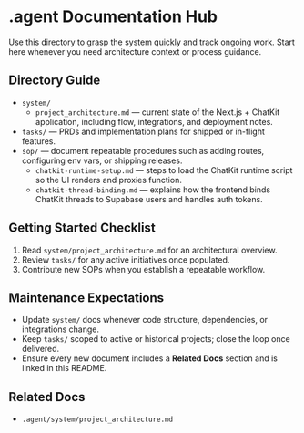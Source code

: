 # .agent Documentation Hub

Use this directory to grasp the system quickly and track ongoing work. Start here whenever you need architecture context or process guidance.

## Directory Guide
- `system/`
  - `project_architecture.md` — current state of the Next.js + ChatKit application, including flow, integrations, and deployment notes.
- `tasks/` — PRDs and implementation plans for shipped or in-flight features.
- `sop/` — document repeatable procedures such as adding routes, configuring env vars, or shipping releases.
  - `chatkit-runtime-setup.md` — steps to load the ChatKit runtime script so the UI renders and proxies function.
  - `chatkit-thread-binding.md` — explains how the frontend binds ChatKit threads to Supabase users and handles auth tokens.

## Getting Started Checklist
1. Read `system/project_architecture.md` for an architectural overview.
2. Review `tasks/` for any active initiatives once populated.
3. Contribute new SOPs when you establish a repeatable workflow.

## Maintenance Expectations
- Update `system/` docs whenever code structure, dependencies, or integrations change.
- Keep `tasks/` scoped to active or historical projects; close the loop once delivered.
- Ensure every new document includes a **Related Docs** section and is linked in this README.

## Related Docs
- `.agent/system/project_architecture.md`
